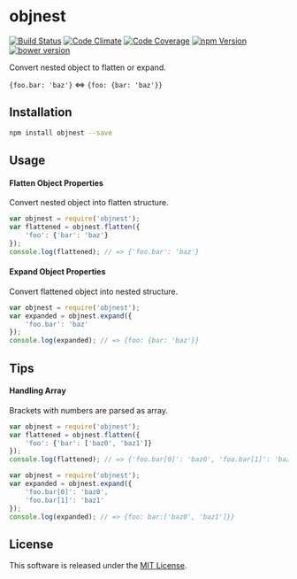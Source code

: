 objnest
==========

<!---
This file is generated by ape-tmpl. Do not update manually.
--->

<!-- Badge Start -->
<a name="badges"></a>

[![Build Status][bd_travis_shield_url]][bd_travis_url]
[![Code Climate][bd_codeclimate_shield_url]][bd_codeclimate_url]
[![Code Coverage][bd_codeclimate_coverage_shield_url]][bd_codeclimate_url]
[![npm Version][bd_npm_shield_url]][bd_npm_url]
[![bower version][bd_bower_badge_url]][bd_repo_url]

[bd_repo_url]: https://github.com/okunishinishi/node-objnest
[bd_travis_url]: http://travis-ci.org/okunishinishi/node-objnest
[bd_travis_shield_url]: http://img.shields.io/travis/okunishinishi/node-objnest.svg?style=flat
[bd_license_url]: https://github.com/okunishinishi/node-objnest/blob/master/LICENSE
[bd_codeclimate_url]: http://codeclimate.com/github/okunishinishi/node-objnest
[bd_codeclimate_shield_url]: http://img.shields.io/codeclimate/github/okunishinishi/node-objnest.svg?style=flat
[bd_codeclimate_coverage_shield_url]: http://img.shields.io/codeclimate/coverage/github/okunishinishi/node-objnest.svg?style=flat
[bd_gemnasium_url]: https://gemnasium.com/okunishinishi/node-objnest
[bd_gemnasium_shield_url]: https://gemnasium.com/okunishinishi/node-objnest.svg
[bd_npm_url]: http://www.npmjs.org/package/objnest
[bd_npm_shield_url]: http://img.shields.io/npm/v/objnest.svg?style=flat
[bd_bower_badge_url]: https://img.shields.io/bower/v/objnest.svg?style=flat

<!-- Badge End -->


<!-- Description Start -->
<a name="description"></a>

Convert nested object to flatten or expand.

<!-- Description End -->


<!-- Overview Start -->
<a name="overview"></a>

`{foo.bar: 'baz'}` <=> `{foo: {bar: 'baz'}}`

<!-- Overview End -->


<!-- Sections Start -->
<a name="sections"></a>

<!-- Section from "doc/readme/01.Installation.md.hbs" Start -->

<a name="section-doc-readme-01-installation-md"></a>
Installation
-----

```bash
npm install objnest --save
```

<!-- Section from "doc/readme/01.Installation.md.hbs" End -->

<!-- Section from "doc/readme/02.Usage.md.hbs" Start -->

<a name="section-doc-readme-02-usage-md"></a>
Usage
-----

#### Flatten Object Properties

Convert nested object into flatten structure.

```javascript
var objnest = require('objnest');
var flattened = objnest.flatten({
    'foo': {'bar': 'baz'}
});
console.log(flattened); // => {'foo.bar': 'baz'}
```

#### Expand Object Properties

Convert flattened object into nested structure.

```javascript
var objnest = require('objnest');
var expanded = objnest.expand({
    'foo.bar': 'baz'
});
console.log(expanded); // => {foo: {bar: 'baz'}}
```

<!-- Section from "doc/readme/02.Usage.md.hbs" End -->

<!-- Section from "doc/readme/03.Tips.md.hbs" Start -->

<a name="section-doc-readme-03-tips-md"></a>
Tips
----

#### Handling Array

Brackets with numbers are parsed as array.

```javascript
var objnest = require('objnest');
var flattened = objnest.flatten({
    'foo': {'bar': ['baz0', 'baz1']}
});
console.log(flattened); // => {'foo.bar[0]': 'baz0', 'foo.bar[1]': 'baz1'}
```

```javascript
var objnest = require('objnest');
var expanded = objnest.expand({
    'foo.bar[0]': 'baz0',
    'foo.bar[1]': 'baz1'
});
console.log(expanded); // => {foo: bar:['baz0', 'baz1']}}
```

<!-- Section from "doc/readme/03.Tips.md.hbs" End -->


<!-- Sections Start -->


<!-- LICENSE Start -->
<a name="license"></a>

License
-------
This software is released under the [MIT License](https://github.com/okunishinishi/node-objnest/blob/master/LICENSE).

<!-- LICENSE End -->


